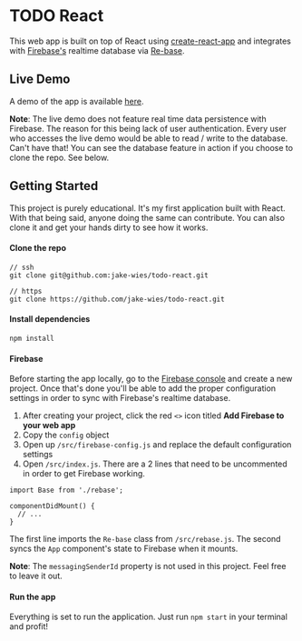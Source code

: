 # TODO React

This web app is built on top of React using [create-react-app](https://github.com/facebookincubator/create-react-app) and integrates with [Firebase's](https://firebase.google.com/) realtime database via [Re-base](https://github.com/tylermcginnis/re-base).

## Live Demo

A demo of the app is available [here](https://jake-wies.github.io/todo-react/).

**Note**: The live demo does not feature real time data persistence with Firebase. The reason for this being lack of user authentication. Every user who accesses the live demo would be able to read / write to the database. Can't have that! You can see the database feature in action if you choose to clone the repo. See below.

## Getting Started

This project is purely educational. It's my first application built with React. With that being said, anyone doing the same can contribute. You can also clone it and get your hands dirty to see how it works.

#### Clone the repo

```
// ssh
git clone git@github.com:jake-wies/todo-react.git

// https
git clone https://github.com/jake-wies/todo-react.git
```

#### Install dependencies

```
npm install
```

#### Firebase

Before starting the app locally, go to the [Firebase console](https://console.firebase.google.com/) and create a new project. Once that's done you'll be able to add the proper configuration settings in order to sync with Firebase's realtime database.

1. After creating your project, click the red `<>` icon titled **Add Firebase to your web app**
2. Copy the `config` object
3. Open up `/src/firebase-config.js` and replace the default configuration settings
4. Open `/src/index.js`. There are a 2 lines that need to be uncommented in order to get Firebase working.

 ```
 import Base from './rebase';
 ```

 ```
 componentDidMount() {
   // ...
 }
 ```

 The first line imports the `Re-base` class from `/src/rebase.js`. The second syncs the `App` component's state to Firebase when it mounts.

**Note**: The `messagingSenderId` property is not used in this project. Feel free to leave it out.

#### Run the app

Everything is set to run the application. Just run `npm start` in your terminal and profit!
